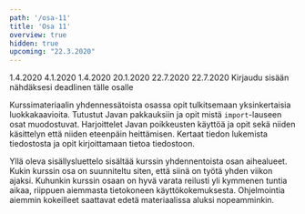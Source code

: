 ```yaml
---
path: '/osa-11'
title: 'Osa 11'
overview: true
hidden: true
upcoming: "22.3.2020"
---
```


<only-for-course-variant variant="dl">
  <deadline>1.4.2020</deadline>
</only-for-course-variant>

<only-for-course-variant variant="nodl">
  <deadline>4.1.2020</deadline>
</only-for-course-variant>

<only-for-course-variant variant="ohja-dl">
  <deadline>1.4.2020</deadline>
</only-for-course-variant>

<only-for-course-variant variant="ohja-nodl">
  <deadline>20.1.2020</deadline>
</only-for-course-variant>

<only-for-course-variant variant="kesa-dl">
  <deadline>22.7.2020</deadline>
</only-for-course-variant>

<only-for-course-variant variant="kesa-ohja-dl">
  <deadline>22.7.2020</deadline>
</only-for-course-variant>

<only-for-not-logged-in>
  <deadline>Kirjaudu sisään nähdäksesi deadlinen tälle osalle</deadline>
</only-for-not-logged-in>

Kurssimateriaalin yhdennessätoista osassa opit tulkitsemaan yksinkertaisia luokkakaavioita. Tutustut Javan pakkauksiin ja opit mistä `import`-lauseen osat muodostuvat. Harjoittelet Javan poikkeusten käyttöä ja opit sekä niiden käsittelyn että niiden eteenpäin heittämisen. Kertaat tiedon lukemista tiedostosta ja opit kirjoittamaan tietoa tiedostoon.


<please-login></please-login>

<pages-in-this-section></pages-in-this-section>

Yllä oleva sisällysluettelo sisältää kurssin yhdennentoista osan aihealueet. Kukin kurssin osa on suunniteltu siten, että siinä on työtä yhden viikon ajaksi. Kuhunkin kurssin osaan on hyvä varata reilusti yli kymmenen tuntia aikaa, riippuen aiemmasta tietokoneen käyttökokemuksesta. Ohjelmointia aiemmin kokeilleet saattavat edetä materiaalissa aluksi nopeamminkin.

<exercises-in-this-section></exercises-in-this-section>
